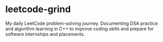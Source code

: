 # leetcode-grind
My daily LeetCode problem-solving journey. Documenting DSA practice and algorithm learning in C++ to improve coding skills and prepare for software internships and placements.
